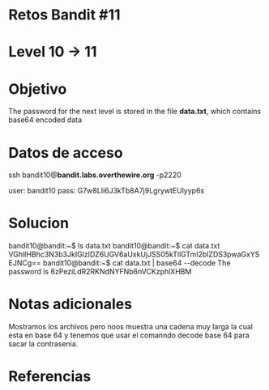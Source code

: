# Retos Bandit #11
# Level 10 -> 11

# Objetivo
The password for the next level is stored in the file **data.txt**, which contains base64 encoded data

# Datos de acceso
ssh bandit10@**bandit.labs.overthewire.org** -p2220

user: bandit10
pass: G7w8LIi6J3kTb8A7j9LgrywtEUlyyp6s

# Solucion 
bandit10@bandit:~$ ls
data.txt
bandit10@bandit:~$ cat data.txt 
VGhlIHBhc3N3b3JkIGlzIDZ6UGV6aUxkUjJSS05kTllGTmI2blZDS3pwaGxYSEJNCg==
bandit10@bandit:~$ cat data.txt | base64 --decode
The password is 6zPeziLdR2RKNdNYFNb6nVCKzphlXHBM


# Notas adicionales
Mostramos los archivos pero noos muestra una cadena muy  larga la cual esta en base 64 y tenemos que usar el comanndo  decode base 64 para sacar la contrasenia.

# Referencias 